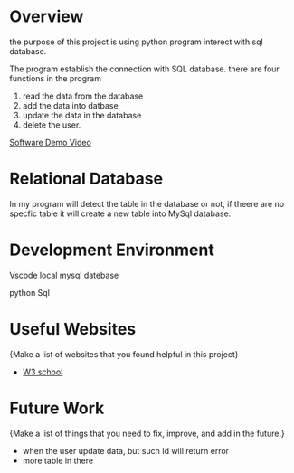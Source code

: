 # Overview

the purpose of this project is using python program interect with sql database. 

The program establish the connection with SQL database. 
there are four functions in the program 
1. read the data from the database
2. add the data into datbase 
3. update the data in the database 
4. delete the user. 


[Software Demo Video](https://youtu.be/d8dUNR0qMBs)

# Relational Database

In my program will detect the table in the database or not, if theere are no specfic table it will create a new table into MySql database. 

# Development Environment

Vscode 
local mysql datebase 

python 
Sql 


# Useful Websites

{Make a list of websites that you found helpful in this project}

- [W3 school](https://www.w3schools.com/sql/)


# Future Work

{Make a list of things that you need to fix, improve, and add in the future.}

- when the user update data, but such Id will return error 
- more table in there 